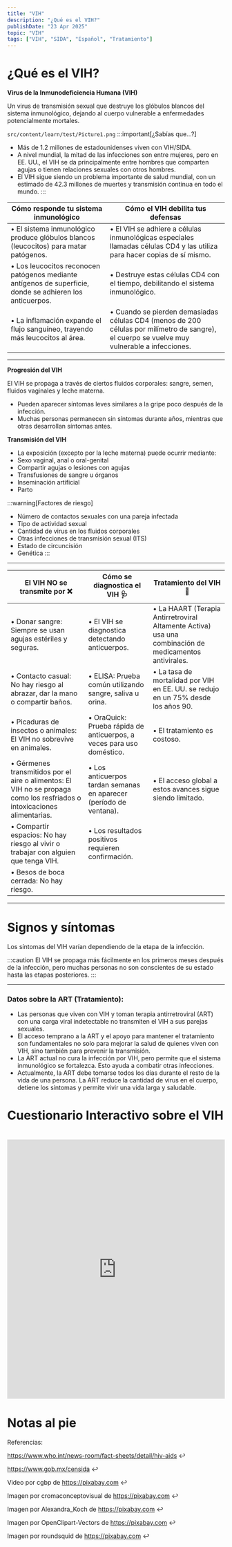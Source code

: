 ```yaml
---
title: "VIH"
description: "¿Qué es el VIH?"
publishDate: "23 Apr 2025"
topic: "VIH"
tags: ["VIH", "SIDA", "Español", "Tratamiento"]
---
```


# ¿Qué es el VIH?
**Virus de la Inmunodeficiencia Humana (VIH)**

Un virus de transmisión sexual que destruye los glóbulos blancos del sistema inmunológico, dejando al cuerpo vulnerable a enfermedades potencialmente mortales.

`src/content/learn/test/Picture1.png`
:::important[¿Sabías que...?]
* Más de 1.2 millones de estadounidenses viven con VIH/SIDA.
* A nivel mundial, la mitad de las infecciones son entre mujeres, pero en EE. UU., el VIH se da principalmente entre hombres que comparten agujas o tienen relaciones sexuales con otros hombres.
* El VIH sigue siendo un problema importante de salud mundial, con un estimado de 42.3 millones de muertes y transmisión continua en todo el mundo.
:::

| Cómo responde tu sistema inmunológico | Cómo el VIH debilita tus defensas |
| ------ | ------------------------------------------------------------------------- |
| • El sistema inmunológico produce glóbulos blancos (leucocitos) para matar patógenos. | • El VIH se adhiere a células inmunológicas especiales llamadas células CD4 y las utiliza para hacer copias de sí mismo. |
| • Los leucocitos reconocen patógenos mediante antígenos de superficie, donde se adhieren los anticuerpos. | • Destruye estas células CD4 con el tiempo, debilitando el sistema inmunológico. |
| • La inflamación expande el flujo sanguíneo, trayendo más leucocitos al área. | • Cuando se pierden demasiadas células CD4 (menos de 200 células por milímetro de sangre), el cuerpo se vuelve muy vulnerable a infecciones. |

------------------------------------------------------------------------------------------------------------------------------

**Progresión del VIH**

El VIH se propaga a través de ciertos fluidos corporales: sangre, semen, fluidos vaginales y leche materna.

* Pueden aparecer síntomas leves similares a la gripe poco después de la infección.
* Muchas personas permanecen sin síntomas durante años, mientras que otras desarrollan síntomas antes.

**Transmisión del VIH**
* La exposición (excepto por la leche materna) puede ocurrir mediante:
* Sexo vaginal, anal o oral-genital
* Compartir agujas o lesiones con agujas
* Transfusiones de sangre u órganos
* Inseminación artificial
* Parto

:::warning[Factores de riesgo]
* Número de contactos sexuales con una pareja infectada
* Tipo de actividad sexual
* Cantidad de virus en los fluidos corporales
* Otras infecciones de transmisión sexual (ITS)
* Estado de circuncisión
* Genética
:::

------------------------------------------------------------------------------------------------------------------------------

| **El VIH NO se transmite por ❌** | **Cómo se diagnostica el VIH 🩺** | **Tratamiento del VIH 💊** |
|-----------------------------------------------------------------------------------------------|---------------------------------------------------------------------------|------------------------------------------------------------------------------------------|
| • Donar sangre: Siempre se usan agujas estériles y seguras. | • El VIH se diagnostica detectando anticuerpos. | • La HAART (Terapia Antirretroviral Altamente Activa) usa una combinación de medicamentos antivirales. |
| • Contacto casual: No hay riesgo al abrazar, dar la mano o compartir baños. | • ELISA: Prueba común utilizando sangre, saliva u orina. | • La tasa de mortalidad por VIH en EE. UU. se redujo en un 75% desde los años 90. |
| • Picaduras de insectos o animales: El VIH no sobrevive en animales. | • OraQuick: Prueba rápida de anticuerpos, a veces para uso doméstico. | • El tratamiento es costoso. |
| • Gérmenes transmitidos por el aire o alimentos: El VIH no se propaga como los resfriados o intoxicaciones alimentarias. | • Los anticuerpos tardan semanas en aparecer (período de ventana). | • El acceso global a estos avances sigue siendo limitado. |
| • Compartir espacios: No hay riesgo al vivir o trabajar con alguien que tenga VIH. | • Los resultados positivos requieren confirmación. | |
| • Besos de boca cerrada: No hay riesgo. | | |

--------------------------------------------------------------------------------------------------------------

# **Signos y síntomas**
Los síntomas del VIH varían dependiendo de la etapa de la infección.

:::caution
El VIH se propaga más fácilmente en los primeros meses después de la infección, pero muchas personas no son conscientes de su estado hasta las etapas posteriores.
:::

--------------------------------------------------------------------------------------------------------------

### Datos sobre la ART (Tratamiento):

- Las personas que viven con VIH y toman terapia antirretroviral (ART) con una carga viral indetectable no transmiten el VIH a sus parejas sexuales.
- El acceso temprano a la ART y el apoyo para mantener el tratamiento son fundamentales no solo para mejorar la salud de quienes viven con VIH, sino también para prevenir la transmisión.
- La ART actual no cura la infección por VIH, pero permite que el sistema inmunológico se fortalezca. Esto ayuda a combatir otras infecciones.
- Actualmente, la ART debe tomarse todos los días durante el resto de la vida de una persona. La ART reduce la cantidad de virus en el cuerpo, detiene los síntomas y permite vivir una vida larga y saludable.

# Cuestionario Interactivo sobre el VIH

<iframe 
  src="https://editor.p5js.org/Ritbaven/full/fkXK7WBc0" 
  width="100%" 
  height="600" 
  style="border: none; margin-top: 20px;"
  loading="lazy"
  allowfullscreen
></iframe>

# Notas al pie

Referencias: 

https://www.who.int/news-room/fact-sheets/detail/hiv-aids ↩

https://www.gob.mx/censida ↩

Video por cgbp de https://pixabay.com ↩

Imagen por cromaconceptovisual de https://pixabay.com ↩

Imagen por Alexandra_Koch de https://pixabay.com ↩

Imagen por OpenClipart-Vectors de https://pixabay.com ↩

Imagen por roundsquid de https://pixabay.com ↩
